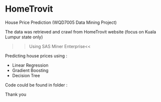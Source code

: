 # HomeTrovit
House Price Prediction (WQD7005 Data Mining Project)

The data was retrieved and crawl from HomeTrovit website (focus on Kuala Lumpur state only)

>>Using SAS Miner Enterprise<<

Predicting house prices using :
   - Linear Regression
   - Gradient Boosting 
   - Decision Tree

Code could be found in folder :

Thank you
